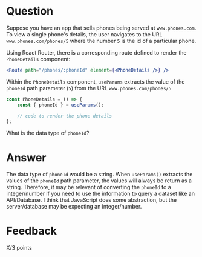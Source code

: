 # Question

Suppose you have an app that sells phones being served at `www.phones.com`. To view a single phone's details, the user navigates to the URL `www.phones.com/phones/5` where the number `5` is the id of a particular phone.

Using React Router, there is a corresponding route defined to render the `PhoneDetails` component:

```jsx
<Route path="/phones/:phoneId" element={<PhoneDetails />} />
```

Within the `PhoneDetails` component, `useParams` extracts the value of the `phoneId` path parameter (`5`) from the URL `www.phones.com/phones/5`

```jsx
const PhoneDetails = () => {
	const { phoneId } = useParams();

	// code to render the phone details
};
```

What is the data type of `phoneId`?

# Answer

The data type of `phoneId` would be a string. When `useParams()` extracts the values of the `phoneId` path parameter, the values will always be return as a string. Therefore, it may be relevant of converting the `phoneId` to a integer/number if you need to use the information to query a dataset like an API/Database. I think that JavaScript does some abstraction, but the server/database may be expecting an integer/number.

# Feedback

X/3 points
